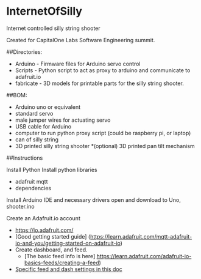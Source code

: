 # InternetOfSilly
Internet controlled silly string shooter

Created for CapitalOne Labs Software Engineering summit.

##Directories:
 * Arduino - Firmware files for Arduino servo control
 * Scripts - Python script to act as proxy to arduino and communicate to adafruit.io
 * fabricate - 3D models for printable parts for the silly string shooter.

##BOM:
 * Arduino uno or equivalent
 * standard servo
 * male jumper wires for actuating servo
 * USB cable for Arduino
 * computer to run python proxy script (could be raspberry pi, or laptop)
 * can of silly string
 * 3D printed silly string shooter
 *(optional) 3D printed pan tilt mechanism

##Instructions

Install Python
Install python libraries
  * adafruit mqtt
  * dependencies

Install Arduino IDE and necessary drivers
open and download to Uno, shooter.ino

Create an Adafruit.io account
  * https://io.adafruit.com/
  * [Good getting started guide] (https://learn.adafruit.com/mqtt-adafruit-io-and-you/getting-started-on-adafruit-io)
  * Create dashboard, and feed.
     * [The basic feed info is here] https://learn.adafruit.com/adafruit-io-basics-feeds/creating-a-feed)
  * [Specific feed and dash settings in this doc](https://github.com/osbock/InternetOfSilly/blob/master/AdaIOSetup.md)
